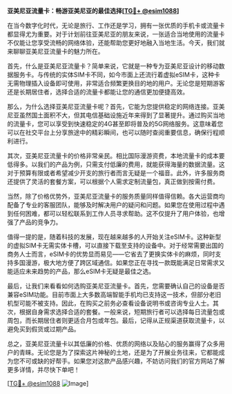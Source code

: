 **亚美尼亚流量卡：畅游亚美尼亚的最佳选择[[TG💪+ @esim1088](https://t.me/s/esim1088)]**

在当今数字化时代，无论是旅行、工作还是学习，拥有一张优质的手机卡或流量卡都显得尤为重要。对于计划前往亚美尼亚的朋友来说，一张适合当地使用的流量卡不仅能让您享受流畅的网络体验，还能帮助您更好地融入当地生活。今天，我们就来聊聊亚美尼亚流量卡的魅力所在。

首先，什么是亚美尼亚流量卡？简单来说，它就是一种专为亚美尼亚设计的移动数据服务卡。与传统的实体SIM卡不同，如今市面上还流行着虚拟eSIM卡，这种卡无需物理插入设备即可使用，非常适合频繁更换目的地的用户。无论您是短期游客还是长期居住者，选择合适的流量卡都能让您的通信更加便捷高效。

那么，为什么选择亚美尼亚流量卡呢？首先，它能为您提供稳定的网络连接。亚美尼亚虽然国土面积不大，但其电信基础设施近年来得到了显著提升。通过购买当地的流量卡，您可以享受到快速稳定的4G甚至即将普及的5G网络服务。这意味着您可以在社交平台上分享旅途中的精彩瞬间，也可以随时查阅重要信息，确保行程顺利进行。

其次，亚美尼亚流量卡的价格非常亲民。相比国际漫游资费，本地流量卡的成本要低得多。以我们的产品为例，只需支付低廉的费用，就能获得海量的数据流量。这对于预算有限或者希望减少开支的旅行者而言无疑是一个福音。此外，许多服务商还提供了灵活的套餐方案，可以根据个人需求定制流量包，真正做到按需付费。

当然，除了价格优势外，亚美尼亚流量卡的服务质量同样值得信赖。各大运营商均配备了专业的客服团队，能够及时解决用户的疑问和问题。如果您在使用过程中遇到任何困难，都可以轻松联系到工作人员寻求帮助。这不仅提升了用户体验，也增强了产品的竞争力。

值得一提的是，随着科技的发展，现在越来越多的人开始关注eSIM卡。这种新型的虚拟SIM卡无需实体卡槽，可以直接下载至支持的设备中。对于经常需要出国的商务人士而言，eSIM卡的优势显而易见——它省去了更换实体卡的麻烦，同时支持多国漫游，极大地方便了跨区域通信。如果您正在寻找一款既能满足日常需求又能适应未来趋势的产品，那么eSIM卡无疑是最佳之选。

最后，让我们来看看如何选购亚美尼亚流量卡。首先，您需要确认自己的设备是否兼容eSIM功能。目前市面上大多数高端智能手机均已支持这一技术，但部分老旧机型可能不被支持。因此，在购买之前务必查看设备说明书或咨询专业人士。其次，根据自身需求选择合适的套餐。一般来说，短期旅行者可以选择每日流量包或周包，而长期居住者则更适合月包或年包。最后，记得从正规渠道获取流量卡，以避免买到假货或过期产品。

总之，亚美尼亚流量卡以其低廉的价格、优质的网络以及贴心的服务赢得了众多用户的青睐。无论您是为了探索这片神秘的土地，还是为了开展业务往来，它都能成为您不可或缺的好帮手。如果您对这款产品感兴趣，不妨访问我们的官方网站了解更多详情，并尽快下单吧！

[[TG💪+ @esim1088](https://t.me/s/esim1088) ![Image](https://i.postimg.cc/4NQfJmqS/Snipaste-2025-05-13-00-14-12.png)]
